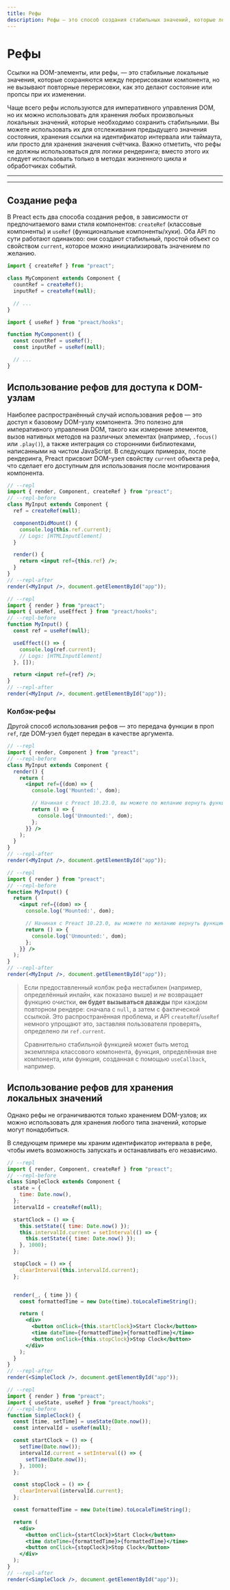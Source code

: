 ```yaml
---
title: Рефы
description: Рефы — это способ создания стабильных значений, которые локальны для экземпляра компонента и сохраняются между перерисовками
---
```


# Рефы

Ссылки на DOM-элементы, или рефы, — это стабильные локальные значения, которые сохраняются между перерисовками компонента, но не вызывают повторные перерисовки, как это делают состояние или пропсы при их изменении.

Чаще всего рефы используются для императивного управления DOM, но их можно использовать для хранения любых произвольных локальных значений, которые необходимо сохранить стабильными. Вы можете использовать их для отслеживания предыдущего значения состояния, хранения ссылки на идентификатор интервала или таймаута, или просто для хранения значения счётчика. Важно отметить, что рефы не должны использоваться для логики рендеринга; вместо этого их следует использовать только в методах жизненного цикла и обработчиках событий.

---

<toc></toc>

---

## Создание рефа

В Preact есть два способа создания рефов, в зависимости от предпочитаемого вами стиля компонентов: `createRef` (классовые компоненты) и `useRef` (функциональные компоненты/хуки). Оба API по сути работают одинаково: они создают стабильный, простой объект со свойством `current`, которое можно инициализировать значением по желанию.

<tab-group tabstring="Classes, Hooks">

```jsx
import { createRef } from "preact";

class MyComponent extends Component {
  countRef = createRef();
  inputRef = createRef(null);

  // ...
}
```

```jsx
import { useRef } from "preact/hooks";

function MyComponent() {
  const countRef = useRef();
  const inputRef = useRef(null);

  // ...
}
```

</tab-group>

## Использование рефов для доступа к DOM-узлам

Наиболее распространённый случай использования рефов — это доступ к базовому DOM-узлу компонента. Это полезно для императивного управления DOM, такого как измерение элементов, вызов нативных методов на различных элементах (например, `.focus()` или `.play()`), а также интеграция со сторонними библиотеками, написанными на чистом JavaScript. В следующих примерах, после рендеринга, Preact присвоит DOM-узел свойству `current` объекта рефа, что сделает его доступным для использования после монтирования компонента.

<tab-group tabstring="Classes, Hooks">

```jsx
// --repl
import { render, Component, createRef } from "preact";
// --repl-before
class MyInput extends Component {
  ref = createRef(null);

  componentDidMount() {
    console.log(this.ref.current);
    // Logs: [HTMLInputElement]
  }

  render() {
    return <input ref={this.ref} />;
  }
}
// --repl-after
render(<MyInput />, document.getElementById("app"));
```

```jsx
// --repl
import { render } from "preact";
import { useRef, useEffect } from "preact/hooks";
// --repl-before
function MyInput() {
  const ref = useRef(null);

  useEffect(() => {
    console.log(ref.current);
    // Logs: [HTMLInputElement]
  }, []);

  return <input ref={ref} />;
}
// --repl-after
render(<MyInput />, document.getElementById("app"));
```

</tab-group>

### Колбэк-рефы

Другой способ использования рефов — это передача функции в проп `ref`, где DOM-узел будет передан в качестве аргумента.


<tab-group tabstring="Classes, Hooks">

```jsx
// --repl
import { render, Component } from "preact";
// --repl-before
class MyInput extends Component {
  render() {
    return (
      <input ref={(dom) => {
        console.log('Mounted:', dom);

        // Начиная с Preact 10.23.0, вы можете по желанию вернуть функцию очистки
        return () => {
          console.log('Unmounted:', dom);
        };
      }} />
    );
  }
}
// --repl-after
render(<MyInput />, document.getElementById("app"));
```

```jsx
// --repl
import { render } from "preact";
// --repl-before
function MyInput() {
  return (
    <input ref={(dom) => {
      console.log('Mounted:', dom);

      // Начиная с Preact 10.23.0, вы можете по желанию вернуть функцию очистки
      return () => {
        console.log('Unmounted:', dom);
      };
    }} />
  );
}
// --repl-after
render(<MyInput />, document.getElementById("app"));
```

</tab-group>

> Если предоставленный колбэк рефа нестабилен (например, определённый инлайн, как показано выше) и _не_ возвращает функцию очистки, **он будет вызываться дважды** при каждом повторном рендере: сначала с `null`, а затем с фактической ссылкой. Это распространённая проблема, и API `createRef`/`useRef` немного упрощают это, заставляя пользователя проверять, определено ли `ref.current`.
>
> Сравнительно стабильной функцией может быть метод экземпляра классового компонента, функция, определённая вне компонента, или функция, созданная с помощью `useCallback`, например.

## Использование рефов для хранения локальных значений

Однако рефы не ограничиваются только хранением DOM-узлов; их можно использовать для хранения любого типа значений, которые могут понадобиться.

В следующем примере мы храним идентификатор интервала в рефе, чтобы иметь возможность запускать и останавливать его независимо.

<tab-group tabstring="Classes, Hooks">

```jsx
// --repl
import { render, Component, createRef } from "preact";
// --repl-before
class SimpleClock extends Component {
  state = {
    time: Date.now(),
  };
  intervalId = createRef(null);

  startClock = () => {
    this.setState({ time: Date.now() });
    this.intervalId.current = setInterval(() => {
      this.setState({ time: Date.now() });
    }, 1000);
  };

  stopClock = () => {
    clearInterval(this.intervalId.current);
  };


  render(_, { time }) {
    const formattedTime = new Date(time).toLocaleTimeString();

    return (
      <div>
        <button onClick={this.startClock}>Start Clock</button>
        <time dateTime={formattedTime}>{formattedTime}</time>
        <button onClick={this.stopClock}>Stop Clock</button>
      </div>
    );
  }
}
// --repl-after
render(<SimpleClock />, document.getElementById("app"));
```

```jsx
// --repl
import { render } from "preact";
import { useState, useRef } from "preact/hooks";
// --repl-before
function SimpleClock() {
  const [time, setTime] = useState(Date.now());
  const intervalId = useRef(null);

  const startClock = () => {
    setTime(Date.now());
    intervalId.current = setInterval(() => {
      setTime(Date.now());
    }, 1000);
  };

  const stopClock = () => {
    clearInterval(intervalId.current);
  };

  const formattedTime = new Date(time).toLocaleTimeString();

  return (
    <div>
      <button onClick={startClock}>Start Clock</button>
      <time dateTime={formattedTime}>{formattedTime}</time>
      <button onClick={stopClock}>Stop Clock</button>
    </div>
  );
}
// --repl-after
render(<SimpleClock />, document.getElementById("app"));
```

</tab-group>
